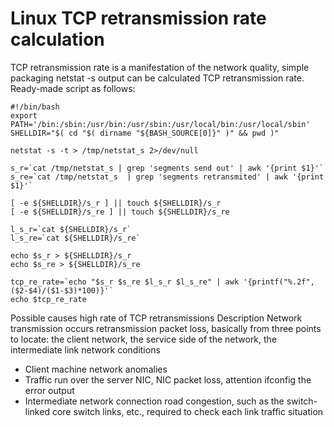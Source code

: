 # Linux TCP retransmission rate calculation

TCP retransmission rate is a manifestation of the network quality, simple packaging netstat -s output can be calculated TCP retransmission rate. Ready-made script as follows:

```
#!/bin/bash
export PATH='/bin:/sbin:/usr/bin:/usr/sbin:/usr/local/bin:/usr/local/sbin'
SHELLDIR="$( cd "$( dirname "${BASH_SOURCE[0]}" )" && pwd )"

netstat -s -t > /tmp/netstat_s 2>/dev/null

s_r=`cat /tmp/netstat_s | grep 'segments send out' | awk '{print $1}'`
s_re=`cat /tmp/netstat_s  | grep 'segments retransmited' | awk '{print $1}'`

[ -e ${SHELLDIR}/s_r ] || touch ${SHELLDIR}/s_r
[ -e ${SHELLDIR}/s_re ] || touch ${SHELLDIR}/s_re

l_s_r=`cat ${SHELLDIR}/s_r`
l_s_re=`cat ${SHELLDIR}/s_re`

echo $s_r > ${SHELLDIR}/s_r
echo $s_re > ${SHELLDIR}/s_re

tcp_re_rate=`echo "$s_r $s_re $l_s_r $l_s_re" | awk '{printf("%.2f",($2-$4)/($1-$3)*100)}'`
echo $tcp_re_rate
```

Possible causes high rate of TCP retransmissions
Description Network transmission occurs retransmission packet loss, basically from three points to locate: the client network, the service side of the network, the intermediate link network conditions

* Client machine network anomalies
* Traffic run over the server NIC, NIC packet loss, attention ifconfig the error output
* Intermediate network connection road congestion, such as the switch-linked core switch links, etc., required to check each link traffic situation